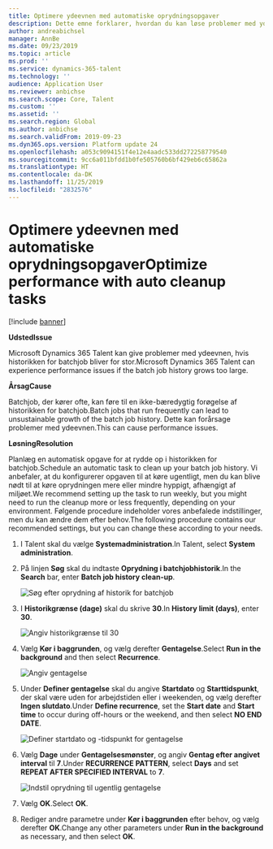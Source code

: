 ```yaml
---
title: Optimere ydeevnen med automatiske oprydningsopgaver
description: Dette emne forklarer, hvordan du kan løse problemer med ydeevnen af Microsoft Dynamics 365 Talent ved at rydde historikken for batchjob.
author: andreabichsel
manager: AnnBe
ms.date: 09/23/2019
ms.topic: article
ms.prod: ''
ms.service: dynamics-365-talent
ms.technology: ''
audience: Application User
ms.reviewer: anbichse
ms.search.scope: Core, Talent
ms.custom: ''
ms.assetid: ''
ms.search.region: Global
ms.author: anbichse
ms.search.validFrom: 2019-09-23
ms.dyn365.ops.version: Platform update 24
ms.openlocfilehash: a053c9094151f4e12e4aadc533dd272258779540
ms.sourcegitcommit: 9cc6a011bfdd1b0fe505760b6bf429eb6c65862a
ms.translationtype: HT
ms.contentlocale: da-DK
ms.lasthandoff: 11/25/2019
ms.locfileid: "2832576"
---
```

# <a name="optimize-performance-with-auto-cleanup-tasks"></a><span data-ttu-id="fe802-103">Optimere ydeevnen med automatiske oprydningsopgaver</span><span class="sxs-lookup"><span data-stu-id="fe802-103">Optimize performance with auto cleanup tasks</span></span>

[!include [banner](includes/banner.md)]

<span data-ttu-id="fe802-104">**Udsted**</span><span class="sxs-lookup"><span data-stu-id="fe802-104">**Issue**</span></span>

<span data-ttu-id="fe802-105">Microsoft Dynamics 365 Talent kan give problemer med ydeevnen, hvis historikken for batchjob bliver for stor.</span><span class="sxs-lookup"><span data-stu-id="fe802-105">Microsoft Dynamics 365 Talent can experience performance issues if the batch job history grows too large.</span></span>

<span data-ttu-id="fe802-106">**Årsag**</span><span class="sxs-lookup"><span data-stu-id="fe802-106">**Cause**</span></span>

<span data-ttu-id="fe802-107">Batchjob, der kører ofte, kan føre til en ikke-bæredygtig forøgelse af historikken for batchjob.</span><span class="sxs-lookup"><span data-stu-id="fe802-107">Batch jobs that run frequently can lead to unsustainable growth of the batch job history.</span></span> <span data-ttu-id="fe802-108">Dette kan forårsage problemer med ydeevnen.</span><span class="sxs-lookup"><span data-stu-id="fe802-108">This can cause performance issues.</span></span> 

<span data-ttu-id="fe802-109">**Løsning**</span><span class="sxs-lookup"><span data-stu-id="fe802-109">**Resolution**</span></span>

<span data-ttu-id="fe802-110">Planlæg en automatisk opgave for at rydde op i historikken for batchjob.</span><span class="sxs-lookup"><span data-stu-id="fe802-110">Schedule an automatic task to clean up your batch job history.</span></span> <span data-ttu-id="fe802-111">Vi anbefaler, at du konfigurerer opgaven til at køre ugentligt, men du kan blive nødt til at køre oprydningen mere eller mindre hyppigt, afhængigt af miljøet.</span><span class="sxs-lookup"><span data-stu-id="fe802-111">We recommend setting up the task to run weekly, but you might need to run the cleanup more or less frequently, depending on your environment.</span></span> <span data-ttu-id="fe802-112">Følgende procedure indeholder vores anbefalede indstillinger, men du kan ændre dem efter behov.</span><span class="sxs-lookup"><span data-stu-id="fe802-112">The following procedure contains our recommended settings, but you can change these according to your needs.</span></span>

1. <span data-ttu-id="fe802-113">I Talent skal du vælge **Systemadministration**.</span><span class="sxs-lookup"><span data-stu-id="fe802-113">In Talent, select **System administration**.</span></span>

2. <span data-ttu-id="fe802-114">På linjen **Søg** skal du indtaste **Oprydning i batchjobhistorik**.</span><span class="sxs-lookup"><span data-stu-id="fe802-114">In the **Search** bar, enter **Batch job history clean-up**.</span></span>

   ![Søg efter oprydning af historik for batchjob](media/talent-batch-history-cleanup-search-bar.png)

3. <span data-ttu-id="fe802-116">I **Historikgrænse (dage)** skal du skrive **30**.</span><span class="sxs-lookup"><span data-stu-id="fe802-116">In **History limit (days)**, enter **30**.</span></span>

   ![Angiv historikgrænse til 30](media/talent-batch-history-cleanup-history-limit.png)

4. <span data-ttu-id="fe802-118">Vælg **Kør i baggrunden**, og vælg derefter **Gentagelse**.</span><span class="sxs-lookup"><span data-stu-id="fe802-118">Select **Run in the background** and then select **Recurrence**.</span></span>

   ![Angiv gentagelse](media/talent-batch-history-cleanup-recurrence.png)

5. <span data-ttu-id="fe802-120">Under **Definer gentagelse** skal du angive **Startdato** og **Starttidspunkt**, der skal være uden for arbejdstiden eller i weekenden, og vælg derefter **Ingen slutdato**.</span><span class="sxs-lookup"><span data-stu-id="fe802-120">Under **Define recurrence**, set the **Start date** and **Start time** to occur during off-hours or the weekend, and then select **NO END DATE**.</span></span> 

   ![Definer startdato og -tidspunkt for gentagelse](media/talent-batch-history-cleanup-define-recurrence.png)

6. <span data-ttu-id="fe802-122">Vælg **Dage** under **Gentagelsesmønster**, og angiv **Gentag efter angivet interval** til **7**.</span><span class="sxs-lookup"><span data-stu-id="fe802-122">Under **RECURRENCE PATTERN**, select **Days** and set **REPEAT AFTER SPECIFIED INTERVAL** to **7**.</span></span>

   ![Indstil oprydning til ugentlig gentagelse](media/talent-batch-history-cleanup-recurrence-pattern.png)

7. <span data-ttu-id="fe802-124">Vælg **OK**.</span><span class="sxs-lookup"><span data-stu-id="fe802-124">Select **OK**.</span></span>

8. <span data-ttu-id="fe802-125">Rediger andre parametre under **Kør i baggrunden** efter behov, og vælg derefter **OK**.</span><span class="sxs-lookup"><span data-stu-id="fe802-125">Change any other parameters under **Run in the background** as necessary, and then select **OK**.</span></span>

